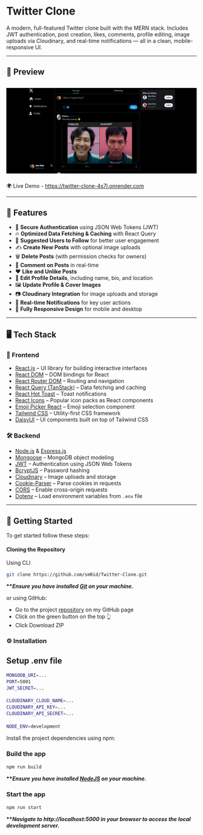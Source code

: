 # Twitter Clone 

A modern, full-featured Twitter clone built with the MERN stack. Includes JWT authentication, post creation, likes, comments, profile editing, image uploads via Cloudinary, and real-time notifications — all in a clean, mobile-responsive UI.

---


## 🔗 Preview

![Dashboard Preview](frontend/public/preview.png) 
--
🌍 Live Demo - https://twitter-clone-4s7l.onrender.com

---

## 🚀 Features

- 🔐 **Secure Authentication** using JSON Web Tokens (JWT)
- 🔥 **Optimized Data Fetching & Caching** with React Query
- 👥 **Suggested Users to Follow** for better user engagement
- ✍️ **Create New Posts** with optional image uploads
- 🗑️ **Delete Posts** (with permission checks for owners)
- 💬 **Comment on Posts** in real-time
- ❤️ **Like and Unlike Posts**
- 📝 **Edit Profile Details**, including name, bio, and location
- 🖼️ **Update Profile & Cover Images**
- 📷 **Cloudinary Integration** for image uploads and storage
- 🔔 **Real-time Notifications** for key user actions
- 📱 **Fully Responsive Design** for mobile and desktop

---

## 🖥️ Tech Stack

### 🚀 Frontend

- [React.js](https://react.dev/) – UI library for building interactive interfaces
- [React DOM](https://react.dev/) – DOM bindings for React
- [React Router DOM](https://reactrouter.com/) – Routing and navigation
- [React Query (TanStack)](https://tanstack.com/query/latest) – Data fetching and caching
- [React Hot Toast](https://react-hot-toast.com/) – Toast notifications
- [React Icons](https://react-icons.github.io/react-icons/) – Popular icon packs as React components
- [Emoji Picker React](https://github.com/ealush/emoji-picker-react) – Emoji selection component
- [Tailwind CSS](https://tailwindcss.com/) – Utility-first CSS framework
- [DaisyUI](https://daisyui.com/) – UI components built on top of Tailwind CSS

### 🛠 Backend

- [Node.js](https://nodejs.org/) & [Express.js](https://expressjs.com/)
- [Mongoose](https://mongoosejs.com/) – MongoDB object modeling
- [JWT](https://jwt.io/) – Authentication using JSON Web Tokens
- [BcryptJS](https://github.com/dcodeIO/bcrypt.js) – Password hashing
- [Cloudinary](https://cloudinary.com/) – Image uploads and storage
- [Cookie-Parser](https://github.com/expressjs/cookie-parser) – Parse cookies in requests
- [CORS](https://github.com/expressjs/cors) – Enable cross-origin requests
- [Dotenv](https://github.com/motdotla/dotenv) – Load environment variables from `.env` file

---





## <a name="getting-started">🚀 Getting Started</a>

To get started follow these steps:

#### Cloning the Repository

Using CLI

```bash
git clone https://github.com/smRid/Twitter-Clone.git
```

**\*\*_Ensure you have installed [Git](https://git-scm.com) on your machine._**

or using GitHub:

-   Go to the project [repository](https://github.com/smRid/Twitter-Clone) on my GitHub page
-   Click on the green button on the top 👆
-   Click Download ZIP


### ⚙️ Installation


## Setup .env file
```bash
MONGODB_URI=...
PORT=5001
JWT_SECRET=...

CLOUDINARY_CLOUD_NAME=...
CLOUDINARY_API_KEY=...
CLOUDINARY_API_SECRET=...

NODE_ENV=development
```

Install the project dependencies using npm:

### Build the app

```bash
npm run build
```

**\*\*_Ensure you have installed [NodeJS](https://nodejs.org/en) on your machine._**

### Start the app

```bash
npm run start
```

**\*\*_Navigate to http://localhost:5000 in your browser to access the local development server._**
